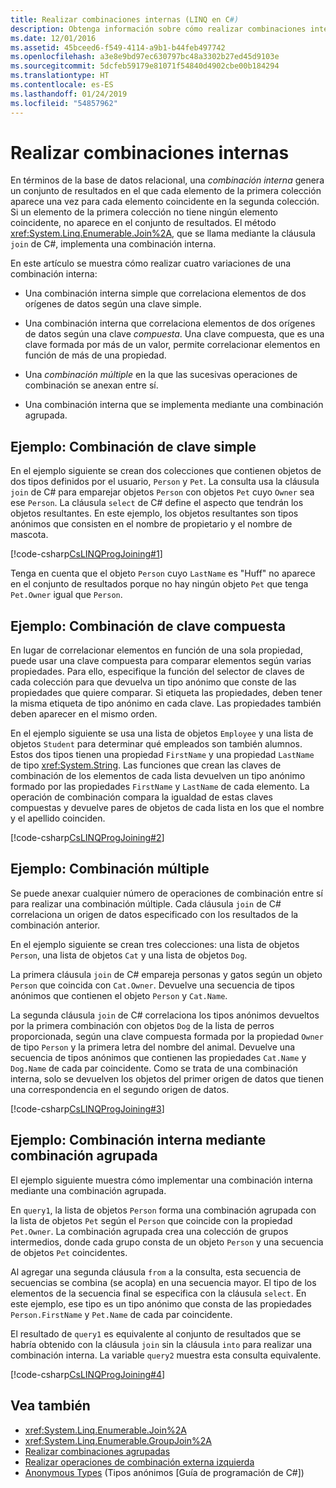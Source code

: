 ```yaml
---
title: Realizar combinaciones internas (LINQ en C#)
description: Obtenga información sobre cómo realizar combinaciones internas con LINQ en C#.
ms.date: 12/01/2016
ms.assetid: 45bceed6-f549-4114-a9b1-b44feb497742
ms.openlocfilehash: a3e8e9bd97ec630797bc48a3302b27ed45d9103e
ms.sourcegitcommit: 5dcfeb59179e81071f54840d4902cbe00b184294
ms.translationtype: HT
ms.contentlocale: es-ES
ms.lasthandoff: 01/24/2019
ms.locfileid: "54857962"
---
```

# <a name="perform-inner-joins"></a>Realizar combinaciones internas

En términos de la base de datos relacional, una *combinación interna* genera un conjunto de resultados en el que cada elemento de la primera colección aparece una vez para cada elemento coincidente en la segunda colección. Si un elemento de la primera colección no tiene ningún elemento coincidente, no aparece en el conjunto de resultados. El método <xref:System.Linq.Enumerable.Join%2A>, que se llama mediante la cláusula `join` de C#, implementa una combinación interna.

En este artículo se muestra cómo realizar cuatro variaciones de una combinación interna:

- Una combinación interna simple que correlaciona elementos de dos orígenes de datos según una clave simple.

- Una combinación interna que correlaciona elementos de dos orígenes de datos según una clave *compuesta*. Una clave compuesta, que es una clave formada por más de un valor, permite correlacionar elementos en función de más de una propiedad.

- Una *combinación múltiple* en la que las sucesivas operaciones de combinación se anexan entre sí.

- Una combinación interna que se implementa mediante una combinación agrupada.

## <a name="example---simple-key-join"></a>Ejemplo: Combinación de clave simple

En el ejemplo siguiente se crean dos colecciones que contienen objetos de dos tipos definidos por el usuario, `Person` y `Pet`. La consulta usa la cláusula `join` de C# para emparejar objetos `Person` con objetos `Pet` cuyo `Owner` sea ese `Person`. La cláusula `select` de C# define el aspecto que tendrán los objetos resultantes. En este ejemplo, los objetos resultantes son tipos anónimos que consisten en el nombre de propietario y el nombre de mascota.

[!code-csharp[CsLINQProgJoining#1](~/samples/snippets/csharp/concepts/linq/how-to-perform-inner-joins_1.cs)]

Tenga en cuenta que el objeto `Person` cuyo `LastName` es "Huff" no aparece en el conjunto de resultados porque no hay ningún objeto `Pet` que tenga `Pet.Owner` igual que `Person`.

## <a name="example---composite-key-join"></a>Ejemplo: Combinación de clave compuesta

En lugar de correlacionar elementos en función de una sola propiedad, puede usar una clave compuesta para comparar elementos según varias propiedades. Para ello, especifique la función del selector de claves de cada colección para que devuelva un tipo anónimo que conste de las propiedades que quiere comparar. Si etiqueta las propiedades, deben tener la misma etiqueta de tipo anónimo en cada clave. Las propiedades también deben aparecer en el mismo orden.

En el ejemplo siguiente se usa una lista de objetos `Employee` y una lista de objetos `Student` para determinar qué empleados son también alumnos. Estos dos tipos tienen una propiedad `FirstName` y una propiedad `LastName` de tipo <xref:System.String>. Las funciones que crean las claves de combinación de los elementos de cada lista devuelven un tipo anónimo formado por las propiedades `FirstName` y `LastName` de cada elemento. La operación de combinación compara la igualdad de estas claves compuestas y devuelve pares de objetos de cada lista en los que el nombre y el apellido coinciden.

[!code-csharp[CsLINQProgJoining#2](~/samples/snippets/csharp/concepts/linq/how-to-perform-inner-joins_2.cs)]

## <a name="example---multiple-join"></a>Ejemplo: Combinación múltiple

Se puede anexar cualquier número de operaciones de combinación entre sí para realizar una combinación múltiple. Cada cláusula `join` de C# correlaciona un origen de datos especificado con los resultados de la combinación anterior.

En el ejemplo siguiente se crean tres colecciones: una lista de objetos `Person`, una lista de objetos `Cat` y una lista de objetos `Dog`.

La primera cláusula `join` de C# empareja personas y gatos según un objeto `Person` que coincida con `Cat.Owner`. Devuelve una secuencia de tipos anónimos que contienen el objeto `Person` y `Cat.Name`.

La segunda cláusula `join` de C# correlaciona los tipos anónimos devueltos por la primera combinación con objetos `Dog` de la lista de perros proporcionada, según una clave compuesta formada por la propiedad `Owner` de tipo `Person` y la primera letra del nombre del animal. Devuelve una secuencia de tipos anónimos que contienen las propiedades `Cat.Name` y `Dog.Name` de cada par coincidente. Como se trata de una combinación interna, solo se devuelven los objetos del primer origen de datos que tienen una correspondencia en el segundo origen de datos.

[!code-csharp[CsLINQProgJoining#3](~/samples/snippets/csharp/concepts/linq/how-to-perform-inner-joins_3.cs)]

## <a name="example---inner-join-by-using-grouped-join"></a>Ejemplo: Combinación interna mediante combinación agrupada

El ejemplo siguiente muestra cómo implementar una combinación interna mediante una combinación agrupada.

En `query1`, la lista de objetos `Person` forma una combinación agrupada con la lista de objetos `Pet` según el `Person` que coincide con la propiedad `Pet.Owner`. La combinación agrupada crea una colección de grupos intermedios, donde cada grupo consta de un objeto `Person` y una secuencia de objetos `Pet` coincidentes.

Al agregar una segunda cláusula `from` a la consulta, esta secuencia de secuencias se combina (se acopla) en una secuencia mayor. El tipo de los elementos de la secuencia final se especifica con la cláusula `select`. En este ejemplo, ese tipo es un tipo anónimo que consta de las propiedades `Person.FirstName` y `Pet.Name` de cada par coincidente.

El resultado de `query1` es equivalente al conjunto de resultados que se habría obtenido con la cláusula `join` sin la cláusula `into` para realizar una combinación interna. La variable `query2` muestra esta consulta equivalente.

[!code-csharp[CsLINQProgJoining#4](~/samples/snippets/csharp/concepts/linq/how-to-perform-inner-joins_4.cs)]

## <a name="see-also"></a>Vea también

- <xref:System.Linq.Enumerable.Join%2A>
- <xref:System.Linq.Enumerable.GroupJoin%2A>
- [Realizar combinaciones agrupadas](perform-grouped-joins.md)
- [Realizar operaciones de combinación externa izquierda](perform-left-outer-joins.md)
- [Anonymous Types](../programming-guide/classes-and-structs/anonymous-types.md) (Tipos anónimos [Guía de programación de C#])
